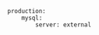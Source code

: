 <!-- usedin: [ _includes/_inlines/Deployment/common/building-a-manifest-file/building-a-manifest-file_external-servers-v1.md] -->

```
production:
    mysql:
        server: external
```
